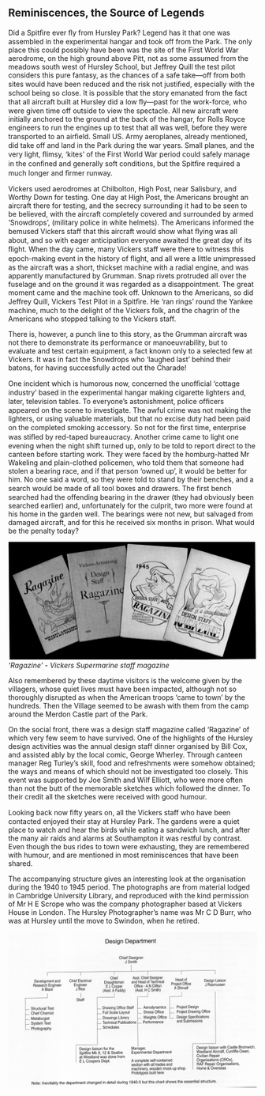 ## Reminiscences, the Source of Legends

Did a Spitﬁre ever ﬂy from Hursley Park?
Legend has it that one was assembled in the
experimental hangar and took off from the Park.
The only place this could possibly have been was
the site of the First World War aerodrome, on
the high ground above Pitt, not as some
assumed from the meadows south west of
Hursley School, but Jeffrey Quill the test pilot
considers this pure fantasy, as the chances of a
safe take—off from both sites would have been
reduced and the risk not justiﬁed, especially
with the school being so close. It is possible that
the story emanated from the fact that all
aircraft built at Hursley did a low ﬂy—past for
the work-force, who were given time off outside
to view the spectacle. All new aircraft were
initially anchored to the ground at the back of
the hangar, for Rolls Royce engineers to run the
engines up to test that all was well, before they
were transported to an airﬁeld. Small US.
Army aeroplanes, already mentioned, did take
off and land in the Park during the war years.
Small planes, and the very light, ﬂimsy, ‘kites’ of
the First World War period could safely manage
in the conﬁned and generally soft conditions, but
the Spitﬁre required a much longer and ﬁrmer
runway.

Vickers used aerodromes at Chilbolton, High
Post, near Salisbury, and Worthy Down for
testing. One day at High Post, the Americans
brought an aircraft there for testing, and the
secrecy surrounding it had to be seen to be
believed, with the aircraft completely covered
and surrounded by armed ‘Snowdrops’,
(military police in white helmets). The
Americans informed the bemused Vickers
staff that this aircraft would show what ﬂying
was all about, and so with eager anticipation
everyone awaited the great day of its ﬂight.
When the day came, many Vickers staff were
there to witness this epoch-making event in
the history of ﬂight, and all were a little
unimpressed as the aircraft was a short,
thickset machine with a radial engine, and
was apparently manufactured by Grumman.
Snap rivets protruded all over the fuselage
and on the ground it was regarded as a
disappointment. The great moment came and
the machine took off. Unknown to the
Americans, so did Jeffrey Quill, Vickers Test
Pilot in a Spitﬁre. He ‘ran rings’ round the
Yankee machine, much to the delight of the
Vickers folk, and the chagrin of the Americans
who stopped talking to the Vickers staff.

There is, however, a punch line to this story,
as the Grumman aircraft was not there to
demonstrate its performance or
manoeuvrability, but to evaluate and test
certain equipment, a fact known only to a
selected few at Vickers. It was in fact the
Snowdrops who ‘laughed last’ behind their
batons, for having successfully acted out the
Charade!

One incident which is humorous now,
concerned the unofﬁcial ‘cottage industry’
based in the experimental hangar making
cigarette lighters and, later, television tables.
To everyone’s astonishment, police ofﬁcers
appeared on the scene to investigate. The
awful crime was not making the lighters, or
using valuable materials, but that no excise
duty had been paid on the completed smoking
accessory. So not for the ﬁrst time, enterprise
was stiﬂed by red-taped bureaucracy. Another
crime came to light one evening when the
night shift turned up, only to be told to report
direct to the canteen before starting work.
They were faced by the homburg-hatted Mr
Wakeling and plain-clothed policemen, who
told them that someone had stolen a bearing
race, and if that person ‘owned up’, it would be
better for him. No one said a word, so they
were told to stand by their benches, and a
search would be made of all tool boxes and
drawers. The ﬁrst bench searched had the
offending bearing in the drawer (they had
obviously been searched earlier) and,
unfortunately for the culprit, two more were
found at his home in the garden well. The
bearings were not new, but salvaged from
damaged aircraft, and for this he received six
months in prison. What would be the penalty
today?


![Photo](ragazine.jpg)
*‘Ragazine’ - Vickers Supermarine staff magazine*


Also remembered by these daytime visitors is
the welcome given by the villagers, whose
quiet lives must have been impacted,
although not so thoroughly disrupted as when
the American troops ‘came to town’ by the
hundreds. Then the Village seemed to be
awash with them from the camp around the
Merdon Castle part of the Park.

On the social front, there was a design staff
magazine called ‘Ragazine’ of which very few
seem to have survived. One of the highlights
of the Hursley design activities was the
annual design staff dinner organised by Bill
Cox, and assisted ably by the local comic,
George Wherley. Through canteen manager
Reg Turley’s skill, food and refreshments
were somehow obtained; the ways and means
of which should not be investigated too
closely. This event was supported by Joe
Smith and Wilf Elliott, who were more often
than not the butt of the memorable sketches
which followed the dinner. To their credit all
the sketches were received with good humour.

Looking back now ﬁfty years on, all the
Vickers staff who have been contacted enjoyed
their stay at Hursley Park. The gardens were
a quiet place to watch and hear the birds
while eating a sandwich lunch, and after the
many air raids and alarms at Southampton it
was restful by contrast. Even though the bus
rides to town were exhausting, they are
remembered with humour, and are mentioned
in most reminiscences that have been shared.

The accompanying structure gives an
interesting look at the organisation during the
1940 to 1945 period. The photographs are
from material lodged in Cambridge University
Library, and reproduced with the kind
permission of Mr H E Scrope who was the
company photographer based at Vickers
House in London. The Hursley Photographer’s
name was Mr C D Burr, who was at Hursley
until the move to Swindon, when he retired.

![Chart](design-department-organisation.jpg)
